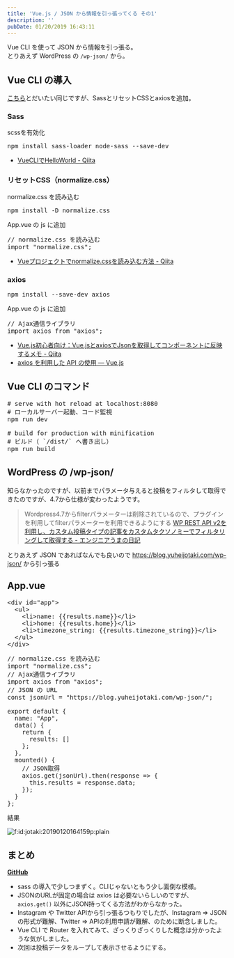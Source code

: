 ```yaml
---
title: 'Vue.js / JSON から情報を引っ張ってくる その1'
description: ''
pubDate: 01/20/2019 16:43:11
---
```


<p>Vue CLI を使って JSON から情報を引っ張る。<br/>
とりあえず WordPress の <code>/wp-json/</code> から。</p>

<h2>Vue CLI の導入</h2>

<p><a href="https://yuheijotaki.hatenablog.com/entry/2018/12/28/025438">こちら</a>とだいたい同じですが、SassとリセットCSSとaxiosを追加。</p>

<h3>Sass</h3>

<p>scssを有効化</p>

<pre class="code" data-lang="" data-unlink>npm install sass-loader node-sass --save-dev</pre>

<ul>
<li><a href="https://qiita.com/MariMurotani/items/5fbea5942d2edf149989">VueCLIでHelloWorld - Qiita</a></li>
</ul>

<h3>リセットCSS（normalize.css）</h3>

<p>normalize.css を読み込む</p>

<pre class="code" data-lang="" data-unlink>npm install -D normalize.css</pre>

<p>App.vue の js に追加</p>

<pre class="code lang-javascript" data-lang="javascript" data-unlink><span class="synComment">// normalize.css を読み込む</span>
<span class="synStatement">import</span> <span class="synConstant">&quot;normalize.css&quot;</span>;
</pre>

<ul>
<li><a href="https://qiita.com/hogesuke_1/items/b12c65e8485289da4146">Vueプロジェクトでnormalize.cssを読み込む方法 - Qiita</a></li>
</ul>

<h3>axios</h3>

<pre class="code" data-lang="" data-unlink>npm install --save-dev axios</pre>

<p>App.vue の js に追加</p>

<pre class="code lang-javascript" data-lang="javascript" data-unlink><span class="synComment">// Ajax通信ライブラリ</span>
<span class="synStatement">import</span> axios from <span class="synConstant">&quot;axios&quot;</span>;
</pre>

<ul>
<li><a href="https://qiita.com/sygnas/items/7eac9491b37a1bcba0cb">Vue.js初心者向け：Vue.jsとaxiosでJsonを取得してコンポーネントに反映するメモ - Qiita</a></li>
<li><a href="https://jp.vuejs.org/v2/cookbook/using-axios-to-consume-apis.html">axios を利用した API の使用 — Vue.js</a></li>
</ul>

<h2>Vue CLI のコマンド</h2>

<pre class="code" data-lang="" data-unlink># serve with hot reload at localhost:8080
# ローカルサーバー起動、コード監視
npm run dev

# build for production with minification
# ビルド（ `/dist/` へ書き出し）
npm run build</pre>

<h2>WordPress の /wp-json/</h2>

<p>知らなかったのですが、以前までパラメータ与えると投稿をフィルタして取得できたのですが、4.7から仕様が変わったようです。</p>

<blockquote><p>Wordpress4.7からfilterパラメーターは削除されているので、プラグインを利用してfilterパラメーターを利用できるようにする
<a href="http://umadash.hatenadiary.jp/entry/2019/01/09/093554">WP REST API v2を利用し、カスタム投稿タイプの記事をカスタムタクソノミーでフィルタリングして取得する - エンジニアうまの日記</a></p></blockquote>

<p>とりあえず JSON であればなんでも良いので <a href="https://blog.yuheijotaki.com/wp-json/">https://blog.yuheijotaki.com/wp-json/</a> から引っ張る</p>

<h2>App.vue</h2>

<pre class="code lang-html" data-lang="html" data-unlink><span class="synIdentifier">&lt;</span><span class="synStatement">div</span><span class="synIdentifier"> </span><span class="synType">id</span><span class="synIdentifier">=</span><span class="synConstant">&quot;app&quot;</span><span class="synIdentifier">&gt;</span>
  <span class="synIdentifier">&lt;</span><span class="synStatement">ul</span><span class="synIdentifier">&gt;</span>
    <span class="synIdentifier">&lt;</span><span class="synStatement">li</span><span class="synIdentifier">&gt;</span>name: {{results.name}}<span class="synIdentifier">&lt;/</span><span class="synStatement">li</span><span class="synIdentifier">&gt;</span>
    <span class="synIdentifier">&lt;</span><span class="synStatement">li</span><span class="synIdentifier">&gt;</span>home: {{results.home}}<span class="synIdentifier">&lt;/</span><span class="synStatement">li</span><span class="synIdentifier">&gt;</span>
    <span class="synIdentifier">&lt;</span><span class="synStatement">li</span><span class="synIdentifier">&gt;</span>timezone_string: {{results.timezone_string}}<span class="synIdentifier">&lt;/</span><span class="synStatement">li</span><span class="synIdentifier">&gt;</span>
  <span class="synIdentifier">&lt;/</span><span class="synStatement">ul</span><span class="synIdentifier">&gt;</span>
<span class="synIdentifier">&lt;/</span><span class="synStatement">div</span><span class="synIdentifier">&gt;</span>
</pre>

<pre class="code lang-javascript" data-lang="javascript" data-unlink><span class="synComment">// normalize.css を読み込む</span>
<span class="synStatement">import</span> <span class="synConstant">&quot;normalize.css&quot;</span>;
<span class="synComment">// Ajax通信ライブラリ</span>
<span class="synStatement">import</span> axios from <span class="synConstant">&quot;axios&quot;</span>;
<span class="synComment">// JSON の URL</span>
<span class="synStatement">const</span> jsonUrl = <span class="synConstant">&quot;https://blog.yuheijotaki.com/wp-json/&quot;</span>;

<span class="synStatement">export</span> <span class="synStatement">default</span> <span class="synIdentifier">{</span>
  name: <span class="synConstant">&quot;App&quot;</span>,
  data() <span class="synIdentifier">{</span>
    <span class="synStatement">return</span> <span class="synIdentifier">{</span>
      results: <span class="synIdentifier">[]</span>
    <span class="synIdentifier">}</span>;
  <span class="synIdentifier">}</span>,
  mounted() <span class="synIdentifier">{</span>
    <span class="synComment">// JSON取得</span>
    axios.get(jsonUrl).then(response =&gt; <span class="synIdentifier">{</span>
      <span class="synIdentifier">this</span>.results = response.data;
    <span class="synIdentifier">}</span>);
  <span class="synIdentifier">}</span>
<span class="synIdentifier">}</span>;
</pre>

<p>結果</p>

<p><span itemscope itemtype="http://schema.org/Photograph"><img src="/images/hatena/20190120164159.png" alt="f:id:jotaki:20190120164159p:plain" title="f:id:jotaki:20190120164159p:plain" class="hatena-fotolife" itemprop="image"></span></p>

<h2>まとめ</h2>

<p><a href="https://github.com/yuheijotaki/vue-study_20190120"><strong>GitHub</strong></a></p>

<ul>
<li>sass の導入で少しつまずく。CLIじゃないともう少し面倒な模様。</li>
<li>JSONのURLが固定の場合は axios は必要ないらしいのですが、<code>axios.get()</code> 以外にJSON持ってくる方法がわからなかった。</li>
<li>Instagram や Twitter APIから引っ張るつもりでしたが、Instagram => JSON の形式が難解、Twitter => APIの利用申請が難解、のために断念しました。</li>
<li>Vue CLI で Router を入れてみて、ざっくりざっくりした概念は分かったような気がしました。</li>
<li>次回は投稿データをループして表示させるようにする。</li>
</ul>
